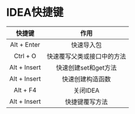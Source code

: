 # IDEA快捷键

快捷键|作用
|:--:|:--:
Alt + Enter|快速导入包
Ctrl + O|快速覆写父类或接口中的方法
Alt + Insert|快速创建set和get方法
Alt + Insert|快速创建构造函数
Alt + F4|关闭IDEA
Alt + Insert|快捷键覆写方法
